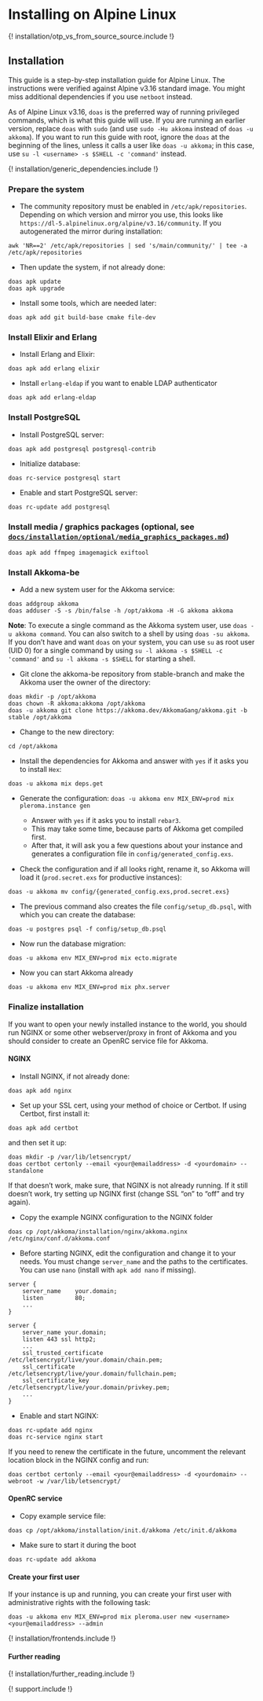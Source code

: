 # Installing on Alpine Linux

{! installation/otp_vs_from_source_source.include !}

## Installation

This guide is a step-by-step installation guide for Alpine Linux. The instructions were verified against Alpine v3.16 standard image. You might miss additional dependencies if you use `netboot` instead.

As of Alpine Linux v3.16, `doas` is the preferred way of running privileged commands, which is what this guide will use.
If you are running an earlier version, replace `doas` with `sudo` (and use `sudo -Hu akkoma` instead of `doas -u akkoma`).
If you want to run this guide with root, ignore the `doas` at the beginning of the lines, unless it calls a user like `doas -u akkoma`; in this case, use `su -l <username> -s $SHELL -c 'command'` instead.

{! installation/generic_dependencies.include !}

### Prepare the system

* The community repository must be enabled in `/etc/apk/repositories`. Depending on which version and mirror you use, this looks like `https://dl-5.alpinelinux.org/alpine/v3.16/community`. If you autogenerated the mirror during installation:

```shell
awk 'NR==2' /etc/apk/repositories | sed 's/main/community/' | tee -a /etc/apk/repositories
```

* Then update the system, if not already done:

```shell
doas apk update
doas apk upgrade
```

* Install some tools, which are needed later:

```shell
doas apk add git build-base cmake file-dev
```

### Install Elixir and Erlang

* Install Erlang and Elixir:

```shell
doas apk add erlang elixir
```

* Install `erlang-eldap` if you want to enable LDAP authenticator

```shell
doas apk add erlang-eldap
```

### Install PostgreSQL

* Install PostgreSQL server:

```shell
doas apk add postgresql postgresql-contrib
```

* Initialize database:

```shell
doas rc-service postgresql start
```

* Enable and start PostgreSQL server:

```shell
doas rc-update add postgresql
```

### Install media / graphics packages (optional, see [`docs/installation/optional/media_graphics_packages.md`](../installation/optional/media_graphics_packages.md))

```shell
doas apk add ffmpeg imagemagick exiftool
```

### Install Akkoma-be

* Add a new system user for the Akkoma service:

```shell
doas addgroup akkoma
doas adduser -S -s /bin/false -h /opt/akkoma -H -G akkoma akkoma
```

**Note**: To execute a single command as the Akkoma system user, use `doas -u akkoma command`. You can also switch to a shell by using `doas -su akkoma`. If you don’t have and want `doas` on your system, you can use `su` as root user (UID 0) for a single command by using `su -l akkoma -s $SHELL -c 'command'` and `su -l akkoma -s $SHELL` for starting a shell.

* Git clone the akkoma-be repository from stable-branch and make the Akkoma user the owner of the directory:

```shell
doas mkdir -p /opt/akkoma
doas chown -R akkoma:akkoma /opt/akkoma
doas -u akkoma git clone https://akkoma.dev/AkkomaGang/akkoma.git -b stable /opt/akkoma
```

* Change to the new directory:

```shell
cd /opt/akkoma
```

* Install the dependencies for Akkoma and answer with `yes` if it asks you to install `Hex`:

```shell
doas -u akkoma mix deps.get
```

* Generate the configuration: `doas -u akkoma env MIX_ENV=prod mix pleroma.instance gen`
  * Answer with `yes` if it asks you to install `rebar3`.
  * This may take some time, because parts of Akkoma get compiled first.
  * After that, it will ask you a few questions about your instance and generates a configuration file in `config/generated_config.exs`.

* Check the configuration and if all looks right, rename it, so Akkoma will load it (`prod.secret.exs` for productive instances):

```shell
doas -u akkoma mv config/{generated_config.exs,prod.secret.exs}
```

* The previous command also creates the file `config/setup_db.psql`, with which you can create the database:

```shell
doas -u postgres psql -f config/setup_db.psql
```

* Now run the database migration:

```shell
doas -u akkoma env MIX_ENV=prod mix ecto.migrate
```

* Now you can start Akkoma already

```shell
doas -u akkoma env MIX_ENV=prod mix phx.server
```

### Finalize installation

If you want to open your newly installed instance to the world, you should run NGINX or some other webserver/proxy in front of Akkoma and you should consider to create an OpenRC service file for Akkoma.

#### NGINX

* Install NGINX, if not already done:

```shell
doas apk add nginx
```

* Set up your SSL cert, using your method of choice or Certbot. If using Certbot, first install it:

```shell
doas apk add certbot
```

and then set it up:

```shell
doas mkdir -p /var/lib/letsencrypt/
doas certbot certonly --email <your@emailaddress> -d <yourdomain> --standalone
```

If that doesn’t work, make sure, that NGINX is not already running. If it still doesn’t work, try setting up NGINX first (change SSL “on” to “off” and try again).

* Copy the example NGINX configuration to the NGINX folder

```shell
doas cp /opt/akkoma/installation/nginx/akkoma.nginx /etc/nginx/conf.d/akkoma.conf
```

* Before starting NGINX, edit the configuration and change it to your needs. You must change `server_name` and the paths to the certificates. You can use `nano` (install with `apk add nano` if missing).

```
server {
    server_name    your.domain;
    listen         80;
    ...
}

server {
    server_name your.domain;
    listen 443 ssl http2;
    ...
    ssl_trusted_certificate   /etc/letsencrypt/live/your.domain/chain.pem;
    ssl_certificate           /etc/letsencrypt/live/your.domain/fullchain.pem;
    ssl_certificate_key       /etc/letsencrypt/live/your.domain/privkey.pem;
    ...
}
```

* Enable and start NGINX:

```shell
doas rc-update add nginx
doas rc-service nginx start
```

If you need to renew the certificate in the future, uncomment the relevant location block in the NGINX config and run:

```shell
doas certbot certonly --email <your@emailaddress> -d <yourdomain> --webroot -w /var/lib/letsencrypt/
```

#### OpenRC service

* Copy example service file:

```shell
doas cp /opt/akkoma/installation/init.d/akkoma /etc/init.d/akkoma
```

* Make sure to start it during the boot

```shell
doas rc-update add akkoma
```

#### Create your first user

If your instance is up and running, you can create your first user with administrative rights with the following task:

```shell
doas -u akkoma env MIX_ENV=prod mix pleroma.user new <username> <your@emailaddress> --admin
```

{! installation/frontends.include !}

#### Further reading

{! installation/further_reading.include !}

{! support.include !}

